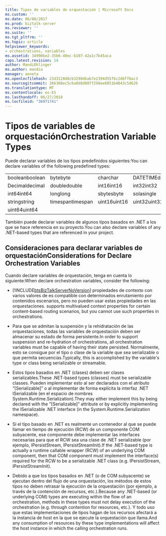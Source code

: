 ```yaml
---
title: Tipos de variables de orquestación | Microsoft Docs
ms.custom: ''
ms.date: 06/08/2017
ms.prod: biztalk-server
ms.reviewer: ''
ms.suite: ''
ms.tgt_pltfrm: ''
ms.topic: article
helpviewer_keywords:
- orchestrations, variables
ms.assetid: 34990be2-35b6-40ec-b107-42a1c7b45aca
caps.latest.revision: 14
author: MandiOhlinger
ms.author: mandia
manager: anneta
ms.openlocfilehash: 23d3128d8cb3298dbab7e2394d55f6c2d6ff6ac3
ms.sourcegitcommit: 266308ec5c6a9d8d80ff298ee6051b4843c5d626
ms.translationtype: MT
ms.contentlocale: es-ES
ms.lasthandoff: 06/27/2018
ms.locfileid: "36971741"
---
```

# <a name="orchestration-variable-types"></a><span data-ttu-id="af843-102">Tipos de variables de orquestación</span><span class="sxs-lookup"><span data-stu-id="af843-102">Orchestration Variable Types</span></span>
<span data-ttu-id="af843-103">Puede declarar variables de los tipos predefinidos siguientes:</span><span class="sxs-lookup"><span data-stu-id="af843-103">You can declare variables of the following predefined types:</span></span>  

|||||  
|-|-|-|-|  
|<span data-ttu-id="af843-104">boolean</span><span class="sxs-lookup"><span data-stu-id="af843-104">boolean</span></span>|<span data-ttu-id="af843-105">byte</span><span class="sxs-lookup"><span data-stu-id="af843-105">byte</span></span>|<span data-ttu-id="af843-106">char</span><span class="sxs-lookup"><span data-stu-id="af843-106">char</span></span>|<span data-ttu-id="af843-107">DATETIME</span><span class="sxs-lookup"><span data-stu-id="af843-107">datetime</span></span>|  
|<span data-ttu-id="af843-108">Decimal</span><span class="sxs-lookup"><span data-stu-id="af843-108">decimal</span></span>|<span data-ttu-id="af843-109">double</span><span class="sxs-lookup"><span data-stu-id="af843-109">double</span></span>|<span data-ttu-id="af843-110">int16</span><span class="sxs-lookup"><span data-stu-id="af843-110">int16</span></span>|<span data-ttu-id="af843-111">int32</span><span class="sxs-lookup"><span data-stu-id="af843-111">int32</span></span>|  
|<span data-ttu-id="af843-112">int64</span><span class="sxs-lookup"><span data-stu-id="af843-112">int64</span></span>|<span data-ttu-id="af843-113">long</span><span class="sxs-lookup"><span data-stu-id="af843-113">long</span></span>|<span data-ttu-id="af843-114">sbyte</span><span class="sxs-lookup"><span data-stu-id="af843-114">sbyte</span></span>|<span data-ttu-id="af843-115">sola</span><span class="sxs-lookup"><span data-stu-id="af843-115">single</span></span>|  
|<span data-ttu-id="af843-116">string</span><span class="sxs-lookup"><span data-stu-id="af843-116">string</span></span>|<span data-ttu-id="af843-117">timespan</span><span class="sxs-lookup"><span data-stu-id="af843-117">timespan</span></span>|<span data-ttu-id="af843-118">uint16</span><span class="sxs-lookup"><span data-stu-id="af843-118">uint16</span></span>|<span data-ttu-id="af843-119">uint32</span><span class="sxs-lookup"><span data-stu-id="af843-119">uint32</span></span>|  
|<span data-ttu-id="af843-120">uint64</span><span class="sxs-lookup"><span data-stu-id="af843-120">uint64</span></span>||||  

 <span data-ttu-id="af843-121">También puede declarar variables de algunos tipos basados en .NET a los que se hace referencia en su proyecto.</span><span class="sxs-lookup"><span data-stu-id="af843-121">You can also declare variables of any .NET-based types that are referenced in your project.</span></span>  

## <a name="considerations-for-declare-orchestration-variables"></a><span data-ttu-id="af843-122">Consideraciones para declarar variables de orquestación</span><span class="sxs-lookup"><span data-stu-id="af843-122">Considerations for Declare Orchestration Variables</span></span>  
 <span data-ttu-id="af843-123">Cuando declare variables de orquestación, tenga en cuenta lo siguiente:</span><span class="sxs-lookup"><span data-stu-id="af843-123">When declare orchestration variables, consider the following:</span></span>  

- [!INCLUDE[btsBizTalkServerNoVersion](../includes/btsbiztalkservernoversion-md.md)]<span data-ttu-id="af843-124"> propiedades de contexto con varios valores de es compatible con determinados enrutamiento por contenidos escenarios, pero no pueden usar estas propiedades en las orquestaciones.</span><span class="sxs-lookup"><span data-stu-id="af843-124"> supports multivalued context properties for certain content-based routing scenarios, but you cannot use such properties in orchestrations.</span></span>  

- <span data-ttu-id="af843-125">Para que se admitan la suspensión y la rehidratación de las orquestaciones, todas las variables de orquestación deben ser almacenar su estado de forma persistente.</span><span class="sxs-lookup"><span data-stu-id="af843-125">In order to support suspension and re-hydration of orchestrations, all orchestration variables must be capable of having their state persisted.</span></span>  <span data-ttu-id="af843-126">Normalmente, esto se consigue por el tipo o clase de la variable que sea serializable o que permita secuencias.</span><span class="sxs-lookup"><span data-stu-id="af843-126">Typically, this is accomplished by the variable's type or class being serializable or streamable.</span></span>  

- <span data-ttu-id="af843-127">Estos tipos basados en .NET (clases) deben ser clases serializables.</span><span class="sxs-lookup"><span data-stu-id="af843-127">These .NET-based types (classes) must be serializable classes.</span></span>  <span data-ttu-id="af843-128">Pueden implementar esto al ser declarados con el atributo “[Serializable]” o al implementar de forma explícita la interfaz .NET ISerializable (en el espacio de nombres System.Runtime.Serialization).</span><span class="sxs-lookup"><span data-stu-id="af843-128">They may either implement this by being declared with the "[Serializable]” attribute or by explicitly implementing the ISerializable .NET interface (in the System.Runtime.Serialization namespace).</span></span>  

- <span data-ttu-id="af843-129">Si el tipo basado en .NET es realmente un contenedor al que se puede llamar en tiempo de ejecución (RCW) de un componente COM subyacente, ese componente debe implementar las interfaces necesarias para que el RCW sea una clase de .NET serializable (por ejemplo, IPersistStream, IPersistStreamInit).</span><span class="sxs-lookup"><span data-stu-id="af843-129">If the .NET-based type is actually a runtime callable wrapper (RCW) of an underlying COM component, then that COM component must implement the interface(s) required for the RCW to be a serializable .NET class (e.g. IPersistStream, IPersistStreamInit).</span></span>  

- <span data-ttu-id="af843-130">Debido a que los tipos basados en .NET (o de COM subyacente) se ejecutan dentro del flujo de una orquestación, los métodos de estos tipos no deben retrasar la ejecución de la orquestación (por ejemplo, a través de la contención de recursos, etc.).</span><span class="sxs-lookup"><span data-stu-id="af843-130">Because any .NET-based (or underlying COM) types are executing within the flow of an orchestration, methods in these types must not delay execution of the orchestration (e.g. through contention for resources, etc.).</span></span>  <span data-ttu-id="af843-131">Y todo uso que estas implementaciones de tipos hagan de los recursos afectará a la instancia de host en la que se ejecute la orquestación que llama.</span><span class="sxs-lookup"><span data-stu-id="af843-131">And any consumption of resources by these type implementations will affect the host instance in which the calling orchestration runs.</span></span>
